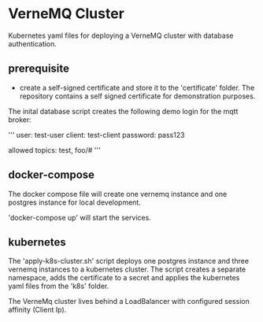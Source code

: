 # VerneMQ Cluster

Kubernetes yaml files for deploying a VerneMQ cluster with database authentication.

## prerequisite

- create a self-signed certificate and store it to the 'certificate' folder. The repository contains a self signed certificate for demonstration purposes.

The inital database script creates the following demo login for the mqtt broker:

'''
user: test-user
client: test-client
password: pass123

allowed topics: test, foo/#
'''

## docker-compose

The docker compose file will create one vernemq instance and one postgres instance for local development.

'docker-compose up' will start the services.

## kubernetes

The 'apply-k8s-cluster.sh' script deploys one postgres instance and three vernemq instances to a kubernetes cluster. The script creates a separate namespace, adds the certificate to a secret and applies the kubernetes yaml files from the 'k8s' folder.

The VerneMq cluster lives behind a LoadBalancer with configured session affinity (Client Ip). 